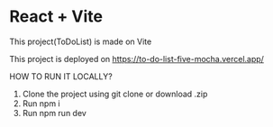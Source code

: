 # React + Vite

This project(ToDoList) is made on Vite 

This project is deployed on https://to-do-list-five-mocha.vercel.app/

HOW TO RUN IT LOCALLY?
1. Clone the project using git clone or download .zip
2. Run npm i
3. Run npm run dev
   
